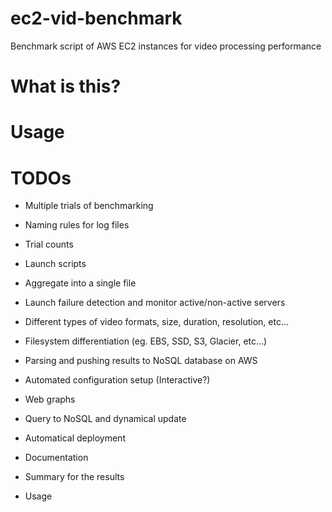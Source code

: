 ec2-vid-benchmark
=================

Benchmark script of AWS EC2 instances for video processing performance

# What is this?

# Usage

# TODOs

- Multiple trials of benchmarking
 - Naming rules for log files
 - Trial counts

- Launch scripts
 - Aggregate into a single file
 - Launch failure detection and monitor active/non-active servers
 - Different types of video formats, size, duration, resolution, etc...
 - Filesystem differentiation (eg. EBS, SSD, S3, Glacier, etc...)
 - Parsing and pushing results to NoSQL database on AWS
 - Automated configuration setup (Interactive?)

- Web graphs
 - Query to NoSQL and dynamical update
 - Automatical deployment

- Documentation
 - Summary for the results
 - Usage
